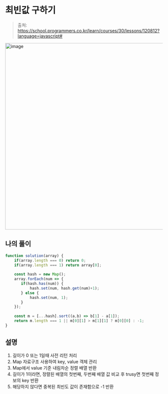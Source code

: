 # 최빈값 구하기

> 출처: https://school.programmers.co.kr/learn/courses/30/lessons/120812?language=javascript#

<img width="597" alt="image" src="https://github.com/Tap-Kim/algorithm-history/assets/93532696/fc30366c-c8e1-4f48-93b9-c79cbc10b1a3">

## 나의 풀이

```js
function solution(array) {
    if(array.length === 0) return 0;
    if(array.length === 1) return array[0];
    
    const hash = new Map();
    array.forEach(num => {
       if(hash.has(num)) {
           hash.set(num, hash.get(num)+1);
       } else {
           hash.set(num, 1);
       }
    });
    
    const m = [...hash].sort((a,b) => b[1] - a[1]);
    return m.length === 1 || m[0][1] > m[1][1] ? m[0][0] : -1;
}
```

## 설명

1. 길이가 0 또는 1일때 사전 리턴 처리
2. Map 자료구조 사용하여 key, value 객체 관리
3. Map에서 value 기준 내림차순 정렬 배열 반환
4. 길이가 1이라면, 정렬된 배열의 첫번째, 두번째 배열 값 비교 후 trusy면 첫번째 정보의 key 반환
5. 해당하지 않다면 중복된 최빈도 값이 존재함으로 -1 반환
